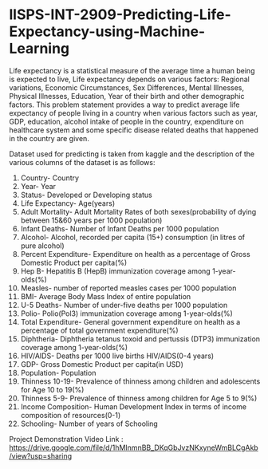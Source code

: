 # llSPS-INT-2909-Predicting-Life-Expectancy-using-Machine-Learning

Life expectancy is a statistical measure of the average time a human being is expected to live, Life expectancy depends on various factors: Regional variations, Economic Circumstances, Sex Differences, Mental Illnesses, Physical Illnesses, Education, Year of their birth and other demographic factors. This problem statement provides a way to predict average life expectancy of people living in a country when various factors such as year, GDP, education, alcohol intake of people in the country, expenditure on healthcare system and some specific disease related deaths that happened in the country are given.

Dataset used for predicting is taken from kaggle and the description of the various columns of the dataset is as follows:
1. Country- Country
2. Year- Year
3. Status- Developed or Developing status
4. Life Expectancy- Age(years)
5. Adult Mortality- Adult Mortality Rates of both sexes(probability of dying between 15&60 years per 1000 population)
6. Infant Deaths- Number of Infant Deaths per 1000 population
7. Alcohol- Alcohol, recorded per capita (15+) consumption (in litres of pure alcohol)
8. Percent Expenditure- Expenditure on health as a percentage of Gross Domestic Product per capita(%)
9. Hep B- Hepatitis B (HepB) immunization coverage among 1-year-olds(%)
10. Measles- number of reported measles cases per 1000 population
11. BMI- Average Body Mass Index of entire population
12. U-5 Deaths- Number of under-five deaths per 1000 population
13. Polio- Polio(Pol3) immunization coverage among 1-year-olds(%)
14. Total Expenditure- General government expenditure on health as a percentage of total government expenditure(%)
15. Diphtheria- Diphtheria tetanus toxoid and pertussis (DTP3) immunization coverage among 1-year-olds(%)
16. HIV/AIDS- Deaths per 1000 live births HIV/AIDS(0-4 years)
17. GDP- Gross Domestic Product per capita(in USD)
18. Population- Population
19. Thinness 10-19- Prevalence of thinness among children and adolescents for Age 10 to 19(%)
20. Thinness 5-9- Prevalence of thinness among children for Age 5 to 9(%)
21. Income Composition- Human Development Index in terms of income composition of resources(0-1)
22. Schooling- Number of years of Schooling


Project Demonstration Video Link : https://drive.google.com/file/d/1hMInmnBB_DKqGbJvzNKxyneWmBLCgAkb/view?usp=sharing
